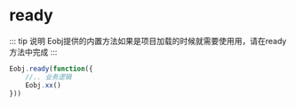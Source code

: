 # ready

::: tip 说明
Eobj提供的内置方法如果是项目加载的时候就需要使用用，请在ready方法中完成
:::

```javascript
Eobj.ready(function({
    //.. 业务逻辑
    Eobj.xx()
}))

```
